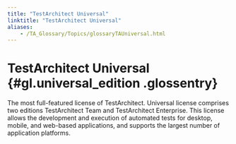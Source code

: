 ```yaml
--- 
title: "TestArchitect Universal"
linktitle: "TestArchitect Universal"
aliases: 
    - /TA_Glossary/Topics/glossaryTAUniversal.html
---
```

# TestArchitect Universal {#gl.universal_edition .glossentry}

The most full-featured license of TestArchitect. Universal license comprises two editions TestArchitect Team and TestArchitect Enterprise. This license allows the development and execution of automated tests for desktop, mobile, and web-based applications, and supports the largest number of application platforms.

